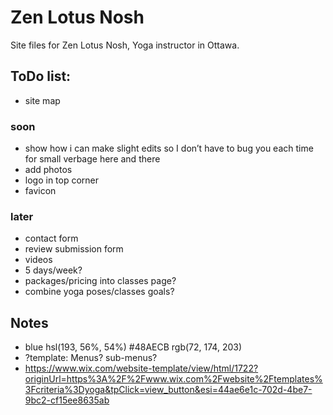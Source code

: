 # Zen Lotus Nosh

Site files for Zen Lotus Nosh, Yoga instructor in Ottawa.

## ToDo list:
- site map

### soon
- show how i can make slight edits so I don’t have to bug you each time for small verbage here and there
- add photos
- logo in top corner
- favicon

### later
- contact form
- review submission form
- videos
- 5 days/week?
- packages/pricing into classes page?
- combine yoga poses/classes goals?


## Notes
- blue hsl(193, 56%, 54%) #48AECB rgb(72, 174, 203)
- ?template: Menus? sub-menus?
- https://www.wix.com/website-template/view/html/1722?originUrl=https%3A%2F%2Fwww.wix.com%2Fwebsite%2Ftemplates%3Fcriteria%3Dyoga&tpClick=view_button&esi=44ae6e1c-702d-4be7-9bc2-cf15ee8635ab

